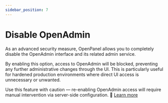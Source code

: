 ```yaml
---
sidebar_position: 7
---
```


# Disable OpenAdmin

As an advanced security measure, OpenPanel allows you to completely disable the OpenAdmin interface and its related admin service.

By enabling this option, access to OpenAdmin will be blocked, preventing any further administrative changes through the UI. This is particularly useful for hardened production environments where direct UI access is unnecessary or unwanted.

Use this feature with caution — re-enabling OpenAdmin access will require manual intervention via server-side configuration. 📘 [Learn more](https://dev.openpanel.com/cli/admin.html#Enable-Disable-adminpanel)
